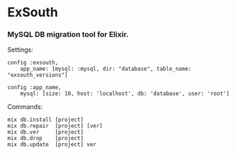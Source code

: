 ExSouth
=======

### MySQL DB migration tool for Elixir.

Settings:

```
config :exsouth,
    app_name: [mysql: :mysql, dir: "database", table_name: "exsouth_versions"]

config :app_name,
    mysql: [size: 10, host: 'localhost', db: 'database', user: 'root']
```

Commands:

```
mix db.install [project]
mix db.repair  [project] [ver]
mix db.ver     [project]
mix db.drop    [project]
mix db.update  [project] ver
```